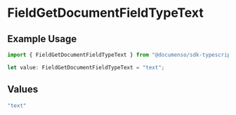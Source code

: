 # FieldGetDocumentFieldTypeText

## Example Usage

```typescript
import { FieldGetDocumentFieldTypeText } from "@documenso/sdk-typescript/models/operations";

let value: FieldGetDocumentFieldTypeText = "text";
```

## Values

```typescript
"text"
```